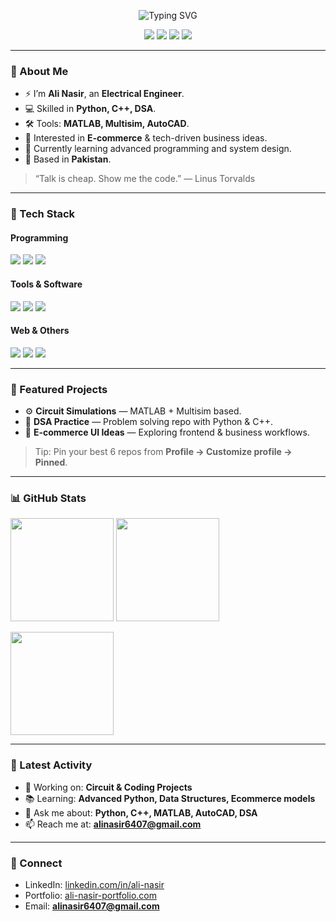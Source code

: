 <!-- Profile Header -->
<p align="center">
  <img src="https://readme-typing-svg.demolab.com?font=Inter&weight=700&size=28&pause=1000&color=36BCF7&center=true&vCenter=true&width=650&lines=Hi%2C+I'm+%F0%9F%91%8B+Ali+Nasir;Electrical+Engineer+%7C+Developer;Passionate+about+Tech+%26+E-commerce" alt="Typing SVG" />
</p>

<p align="center">
  <a href="https://github.com/AliNasir"><img src="https://img.shields.io/badge/GitHub-%23181717.svg?logo=github&logoColor=white" /></a>
  <a href="mailto:alinasir6407@gmail.com"><img src="https://img.shields.io/badge/Email-005FF9?logo=gmail&logoColor=white" /></a>
  <a href="https://www.linkedin.com/in/ali-nasir"><img src="https://img.shields.io/badge/LinkedIn-0A66C2?logo=linkedin&logoColor=white" /></a>
  <a href="https://ali-nasir-portfolio.com"><img src="https://img.shields.io/badge/Portfolio-111111?logo=vercel&logoColor=white" /></a>
</p>

---

### 👋 About Me
- ⚡ I’m **Ali Nasir**, an **Electrical Engineer**.
- 💻 Skilled in **Python, C++, DSA**.
- 🛠 Tools: **MATLAB, Multisim, AutoCAD**.
- 🛒 Interested in **E-commerce** & tech-driven business ideas.
- 🌱 Currently learning advanced programming and system design.
- 📍 Based in **Pakistan**.

> “Talk is cheap. Show me the code.” — Linus Torvalds

---

### 🧰 Tech Stack

#### Programming
<img src="https://img.shields.io/badge/Python-3776AB?logo=python&logoColor=white" />
<img src="https://img.shields.io/badge/C++-00599C?logo=cplusplus&logoColor=white" />
<img src="https://img.shields.io/badge/DSA-FFA500?logo=databricks&logoColor=white" />

#### Tools & Software
<img src="https://img.shields.io/badge/MATLAB-ff7f0e?logo=mathworks&logoColor=white" />
<img src="https://img.shields.io/badge/Multisim-00457C?logo=ni&logoColor=white" />
<img src="https://img.shields.io/badge/AutoCAD-E51050?logo=autodesk&logoColor=white" />

#### Web & Others
<img src="https://img.shields.io/badge/HTML5-E34F26?logo=html5&logoColor=white" />
<img src="https://img.shields.io/badge/CSS3-1572B6?logo=css3&logoColor=white" />
<img src="https://img.shields.io/badge/JavaScript-F7DF1E?logo=javascript&logoColor=111" />

---

### 🚀 Featured Projects
- ⚙️ **Circuit Simulations** — MATLAB + Multisim based.
- 🧮 **DSA Practice** — Problem solving repo with Python & C++.
- 🛒 **E-commerce UI Ideas** — Exploring frontend & business workflows.

> Tip: Pin your best 6 repos from **Profile → Customize profile → Pinned**.

---

### 📊 GitHub Stats
<p>
  <img height="165" src="https://github-readme-stats.vercel.app/api?username=AliNasir&show_icons=true&include_all_commits=true&theme=transparent" />
  <img height="165" src="https://github-readme-stats.vercel.app/api/top-langs/?username=AliNasir&layout=compact&theme=transparent" />
</p>

<p>
  <img height="165" src="https://streak-stats.demolab.com?user=AliNasir&theme=transparent" />
</p>

---

### 📝 Latest Activity
- 🔭 Working on: **Circuit & Coding Projects**
- 📚 Learning: **Advanced Python, Data Structures, Ecommerce models**
- 💬 Ask me about: **Python, C++, MATLAB, AutoCAD, DSA**
- 📫 Reach me at: **alinasir6407@gmail.com**

---

### 🤝 Connect
- LinkedIn: [linkedin.com/in/ali-nasir](https://www.linkedin.com/in/ali-nasir)
- Portfolio: [ali-nasir-portfolio.com](https://ali-nasir-portfolio.com)
- Email: **alinasir6407@gmail.com**
